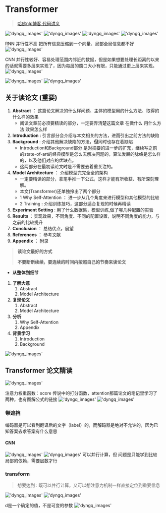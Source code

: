 # Transformer

> [哈佛nlp博客 代码讲义](http://nlp.seas.harvard.edu/2018/04/03/attention.html)

!['dyngq_images'](images/dyngq_2019-10-24-09-46-37.png)
!['dyngq_images'](images/dyngq_2019-10-24-09-44-36.png)
!['dyngq_images'](images/dyngq_2019-10-24-09-47-47.png)
!['dyngq_images'](images/dyngq_2019-10-24-09-47-56.png)

RNN 并行性不高 把所有信息压缩到一个向量，局部全局信息都不好
!['dyngq_images'](images/dyngq_2019-10-24-10-50-36.png)

CNN 并行性较好、容易处理范围内邻近的数据，但是如果想要处理长距离的以来的话就需要多层来实现了，因为每层的窗口大小有限，只能通过更上层来实现。
!['dyngq_images'](images/dyngq_2019-10-24-10-50-46.png)

!['dyngq_images'](images/dyngq_2019-10-24-11-04-31.png)
!['dyngq_images'](images/dyngq_2019-10-24-11-08-32.png)

## **关于读论文** (**重要**)

1. **Abstract** ： 这篇论文解决的什么样问题、主体的模型用的什么方法、取得的什么样的效果
    * 阅读文章前必须要精读的部分，一定要弄清楚这篇文章 在做什么 用什么方法 效果怎么样
2. **Introduction** : 引言部分会介绍与本文相关的方法，进而引出之前方法的缺陷
3. **Background** : 介绍其他解决缺陷的方法，**但**同时也存在着缺陷
    * Introduction和Background部分 是对摘要的进一步的扩充，继续写之前的state-of-art的经典模型是怎么去解决问题的，算法发展的脉络是怎么样的，以及他们对应的优缺点。
    * 这两部分在最初读论文时是不需要去着重关注的。
4. **Model Architecture** ： 介绍模型完完全全的架构
    * 一定要精读的部分，拿笔手推一下公式，这样才能有所收获、有所深刻理解。
    * 本文(Transformer)还单独拎出了两个部分
    * 1 Why Self-Attention ： 进一步从几个角度来进行模型和其他模型的比较
    * 2 Training : 介绍训练技巧，这部分适合复现的时候再精读
5. **Experiment Setting** : 用了什么数据集，模型训练,做了哪几种配置的实验
6. **Results** ：实现效果，不同角度、不同的配置设置，说明不同角度的能力，与之前的比较提升
7. **Conclusion** ： 总结优点，展望
8. **References** ： 参考文献
9. **Appendix** ： 附录

> **读论文最好的方式**
>
> **不要断断续续，要连续的时间内按照自己的节奏来读论文**

* **从整体到细节**

1. **了解大意**
    1. Abstract
    2. Model Architecture
2. **复现论文**
    1. Abstract
    2. Model Architecture
3. **分析**
    1. Why Self-Attention
    2. Appendix
4. **背景学习**
    1. Introduction
    2. Background

!['dyngq_images'](images/dyngq_2019-10-26-15-04-17.png)

## Transformer 论文精读

!['dyngq_images'](images/dyngq_2019-10-26-17-28-09.png)

注意力权重函数：score 传说中的打分函数，attention那篇论文的笔记里学习了两种，也有图解公式的链接
!['dyngq_images'](images/dyngq_2019-10-26-17-32-19.png)
!['dyngq_images'](images/dyngq_2019-10-26-17-39-19.png)

### 带遮挡

编码器是可以看到翻译后的文字（label）的，而解码器是绝对不允许的，因为已知答案去求答案有什么意思

#### CNN

!['dyngq_images'](images/dyngq_2019-10-30-21-59-19.png)
!['dyngq_images'](images/dyngq_2019-10-31-21-53-10.png)
可以并行计算，但 问题是只能学到比较局部的依赖，需要层数才行

### transform

> 想要达到 : 既可以并行计算，又可以想注意力机制一样直接定位到重要信息

!['dyngq_images'](images/dyngq_2019-10-31-21-56-12.png)
!['dyngq_images'](images/dyngq_2019-10-31-21-56-51.png)

d是一个确定的值，不是可变的参数
!['dyngq_images'](images/dyngq_2019-10-31-22-03-54.png)
